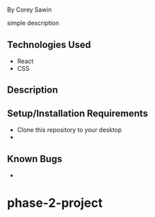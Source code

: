 # 

By Corey Sawin

simple description 

## Technologies Used

- React
- CSS

## Description


## Setup/Installation Requirements

- Clone this repository to your desktop
- 

## Known Bugs

-
# phase-2-project
